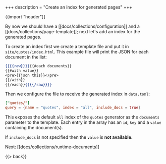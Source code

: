 +++
description = "Create an index for generated pages"
+++

{{import "header"}}

By now we should have a [[docs/collections/configuration]] and a [[docs/collections/page-template]]; next let's add an index for the generated pages.

To create an index first we create a template file and put it in `site/quotes/index.html`. This example file will print the JSON for each document in the list:

```handlebars
{{{{raw}}}}{{#each documents}}
{{#with value}}
<pre>{{json this}}</pre>
{{/with}}
{{/each}}{{{{/raw}}}}
```

Then we configure the file to receive the generated index in `data.toml`:

```toml
["quotes/"]
query = {name = "quotes", index = "all", include_docs = true}
```

This exposes the default `all` index of the `quotes` generator as the `documents` parameter to the template. Each entry in the array has an `id`, `key` and a `value` containing the document(s).

If `include_docs` is not specified then the `value` is **not available**.

Next: [[docs/collections/runtime-documents]]

{{> back}}
